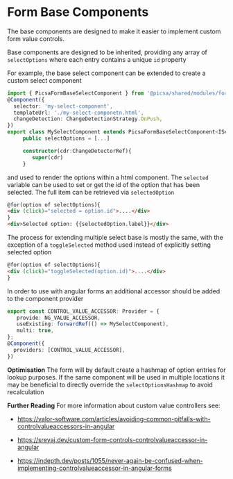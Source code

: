 # Form Base Components

The base components are designed to make it easier to implement custom form value controls.

Base components are designed to be inherited, providing any array of `selectOptions` where each entry contains a unique `id` property

For example, the base select component can be extended to create a custom select component

```ts
import { PicsaFormBaseSelectComponent } from '@picsa/shared/modules/forms/components/base/select';
@Component({
  selector: 'my-select-component',
  templateUrl: './my-select-componetn.html',
  changeDetection: ChangeDetectionStrategy.OnPush,
})
export class MySelectComponent extends PicsaFormBaseSelectComponent<ISelectType>{
     public selectOptions = [...]

     constructor(cdr:ChangeDetectorRef){
        super(cdr)
     }
```

and used to render the options within a html component. The `selected` variable can be used to set or get the id of
the option that has been selected. The full item can be retrieved via `selectedOption`

```html
@for(option of selectOptions){
<div (click)="selected = option.id">....</div>
}
<div>Selected option: {{selectedOption.label}}</div>
```

The process for extending multiple select base is mostly the same, with the exception of a `toggleSelected` method used instead of explicitly setting selected option

```html
@for(option of selectOptions){
<div (click)="toggleSelected(option.id)">....</div>
}
```

In order to use with angular forms an additional accessor should be added to the component provider

```ts
export const CONTROL_VALUE_ACCESSOR: Provider = {
   provide: NG_VALUE_ACCESSOR,
   useExisting: forwardRef(() => MySelectComponent),
   multi: true,
};
@Component({
  providers: [CONTROL_VALUE_ACCESSOR],
})
```

**Optimisation**
The form will by default create a hashmap of option entries for lookup purposes. If the same component will be used
in multiple locations it may be beneficial to directly override the `selectOptionsHashmap` to avoid recalculation

**Further Reading**
For more information about custom value controllers see:

- https://valor-software.com/articles/avoiding-common-pitfalls-with-controlvalueaccessors-in-angular

- https://sreyaj.dev/custom-form-controls-controlvalueaccessor-in-angular

- https://indepth.dev/posts/1055/never-again-be-confused-when-implementing-controlvalueaccessor-in-angular-forms
